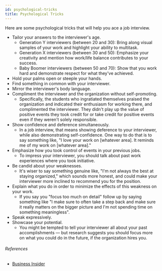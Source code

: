 ```yaml
---
id: psychological-tricks
title: Psychological Tricks
---
```


Here are some psychological tricks that will help you ace a job interview.

- Tailor your answers to the interviewer's age.
  - Generation Y interviewers (between 20 and 30): Bring along visual samples of your work and highlight your ability to multitask.
  - Generation X interviewers (between 30 and 50): Emphasize your creativity and mention how work/life balance contributes to your success.
  - Baby Boomer interviewers (between 50 and 70): Show that you work hard and demonstrate respect for what they've achieved.
- Hold your palms open or steeple your hands.
- Find something in common with your interviewer.
- Mirror the interviewer's body language.
- Compliment the interviewer and the organization without self-promoting.
  - Specifically, the students who ingratiated themselves praised the organization and indicated their enthusiasm for working there, and complimented the interviewer. They didn't play up the value of positive events they took credit for or take credit for positive events even if they weren't solely responsible.
- Show confidence and deference simultaneously.
  - In a job interview, that means showing deference to your interviewer, while also demonstrating self-confidence. One way to do that is to say something like, "I love your work on [whatever area]. It reminds me of my work on [whatever area]."
- Emphasize how you took control of events in your previous jobs.
  - To impress your interviewer, you should talk about past work experiences where you took initiative.
- Be candid about your weaknesses.
  - It's wiser to say something genuine like, "I'm not always the best at staying organized," which sounds more honest, and could make your interviewer more inclined to recommend you for the position.
- Explain what you do in order to minimize the effects of this weakness on your work.
  - If you say you "focus too much on detail" follow up by  saying something like "I make sure to often take a step back and make sure it really matters on the bigger picture and I'm not spending time on something meaningless".
- Speak expressively.
- Showcase your potential.
  - You might be tempted to tell your interviewer all about your past accomplishments — but research suggests you should focus more on what you could do in the future, if the organization hires you.

###### References

- [Business Insider](http://www.businessinsider.com/psychological-tricks-to-ace-job-interview-2015-11)

